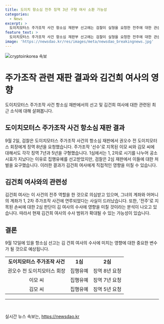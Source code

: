 ```yaml
---
title: 도이치 항소심 전주 징역 3년 구형 여사 소환 가능성
categories:
  - News
excerpt: >
  도이치모터스 주가조작 사건 항소심 재판부 선고에는 검찰이 실형을 요청한 전주에 대한 관심이 높아졌다. 김건희 여사의 수사에도 영향을 미칠 것으로 예상되며, 권오수 전 도이치모터스 회장, 주가조작 선수로 지목된 이모 씨와 김모 씨의 징역 요청도 주목된다. 손씨의 2심 판단은 김 여사 수사의 분수령이 될 전망이며, 항소심 선고는 9월 12일 예정이다. [150자]
feature_text: >
  도이치모터스 주가조작 사건 항소심 재판부 선고에는 검찰이 실형을 요청한 전주에 대한 관심이 높아졌다. 김건희 여사의 수사에도 영향을 미칠 것으로 예상되며, 권오수 전 도이치모터스 회장, 주가조작 선수로 지목된 이모 씨와 김모 씨의 징역 요청도 주목된다. 손씨의 2심 판단은 김 여사 수사의 분수령이 될 전망이며, 항소심 선고는 9월 12일 예정이다. [150자]
image: 'https://newsdao.kr/res/images/meta/newsdao_breakingnews.jpg'
---
```


<p><img src="https://newsdao.kr/res/images/meta/newsdao_breakingnews.jpg" alt="cryptoinkorea 속보" /></p>

<h1>주가조작 관련 재판 결과와 김건희 여사의 영향</h1>

<p data-ke-size="size16">도이치모터스 주가조작 사건 항소심 재판에서의 선고 및 김건희 여사에 대한 관련된 최근 소식에 대해 살펴봅니다.</p>

<h2>도이치모터스 주가조작 사건 항소심 재판 결과</h2>

<p data-ke-size="size16">9월 2일, 검찰은 도이치모터스 주가조작 사건의 항소심 재판에서 권오수 전 도이치모터스 회장에게 징역 8년을 요청했습니다. 주가조작 '선수'로 지목된 이모 씨와 김모 씨에 대해서도 각각 징역 7년과 5년을 구형했습니다. 1심에서는 1, 2차로 시기를 나누어 공소시효가 지났다는 이유로 집행유예를 선고받았지만, 검찰은 2심 재판에서 이들에 대한 처벌을 요구했습니다. 이러한 결과가 김건희 여사에게 직접적인 영향을 미칠 수 있습니다.</p>

<h2>김건희 여사와의 관련성</h2>

<p data-ke-size="size16">김건희 여사는 이 사건의 전주 역할을 한 것으로 의심받고 있으며, 그녀의 계좌와 어머니의 계좌가 1, 2차 주가조작 사건에 연루되었다는 사실이 드러났습니다. 또한, '전주'로 지목된 손씨에 대한 2심 판단이 김 여사의 수사에 영향을 미칠 것이라는 분석이 나오고 있습니다. 따라서 현재 김건희 여사의 수사 범위가 확대될 수 있는 가능성이 있습니다.</p>

<h2>결론</h2>

<p data-ke-size="size16">9월 12일에 있을 항소심 선고는 김 건희 여사의 수사에 미치는 영향에 대한 중요한 변수가 될 것으로 예상됩니다.</p>

<table>
  <tr>
    <td style="text-align: center; height: 17px;"><b>도이치모터스 주가조작 사건</b></td>
    <td style="text-align: center; height: 17px;"><b>1심</b></td>
    <td style="text-align: center; height: 17px;"><b>2심</b></td>
  </tr>
  <tr>
    <td style="text-align: center; height: 17px;">권오수 전 도이치모터스 회장</td>
    <td style="text-align: center; height: 17px;">집행유예</td>
    <td style="text-align: center; height: 17px;">징역 8년 요청</td>
  </tr>
  <tr>
    <td style="text-align: center; height: 17px;">이모 씨</td>
    <td style="text-align: center; height: 17px;">집행유예</td>
    <td style="text-align: center; height: 17px;">징역 7년 요청</td>
  </tr>
  <tr>
    <td style="text-align: center; height: 17px;">김모 씨</td>
    <td style="text-align: center; height: 17px;">집행유예</td>
    <td style="text-align: center; height: 17px;">징역 5년 요청</td>
  </tr>
</table>

<hr>

<p data-ke-size="size16">&nbsp;</p>
실시간 뉴스 속보는, <a href="https://newsdao.kr" rel="dofollow">https://newsdao.kr</a>


